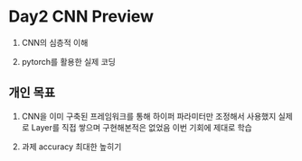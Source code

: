 # Day2 CNN Preview

1. CNN의 심층적 이해

2. pytorch를 활용한 실제 코딩

## 개인 목표
1. CNN을 이미 구축된 프레임워크를 통해 하이퍼 파라미터만 조정해서 사용했지 실제로 Layer를 직접 쌓으며 구현해본적은 없었음
이번 기회에 제대로 학습

2. 과제 accuracy 최대한 높히기